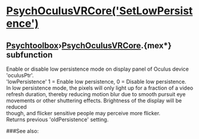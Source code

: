 # [PsychOculusVRCore('SetLowPersistence')](PsychOculusVRCore-SetLowPersistence) 
## [Psychtoolbox](Pyschtoolbox)&#8250;[PsychOculusVRCore](PsychOculusVRCore).{mex*} subfunction


Enable or disable low persistence mode on display panel of Oculus device  
'oculusPtr'.  
'lowPersistence' 1 = Enable low persistence, 0 = Disable low persistence.  
In low persistence mode, the pixels will only light up for a fraction of a video  
refresh duration, thereby reducing motion blur due to smooth pursuit eye  
movements or other shuttering effects. Brightness of the display will be reduced  
though, and flicker sensitive people may perceive more flicker.  
Returns previous 'oldPersistence' setting.  
  


###See also:

